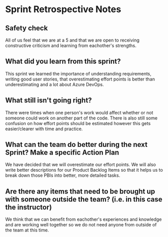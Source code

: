 # Sprint Retrospective Notes

## Safety check
All of us feel that we are at a 5 and that we are open to receiving constructive criticism and learning from eachother's strengths. 

## What did you learn from this sprint?
This sprint we learned the importance of understanding requirements, writing good user stories, that overestimating effort points is better than underestimating and a lot about Azure DevOps. 

## What still isn't going right? 

There were times when one person's work would affect whether or not someone could work on another part of the code. There is also still some confusion on how effort points should be estimated however this gets easier/clearer with time and practice. 

## What can the team do better during the next Sprint? Make a specific Action Plan

We have decided that we will overestimate our effort points. We will also write better descriptions for our Product Backlog Items so that it helps us to break down those PBIs into better, more detailed tasks. 

## Are there any items that need to be brought up with someone outside the team? (i.e. in this case the instructor)

We think that we can benefit from eachother's experiences and knowledge and are working well together so we do not need anyone from outside of the team at this time. 